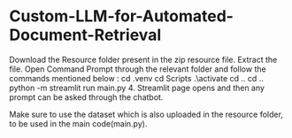# Custom-LLM-for-Automated-Document-Retrieval

Download the Resource folder present in the zip resource file.
Extract the file.
Open Command Prompt through the relevant folder and follow the commands mentioned below : 
cd .venv
cd Scripts
.\activate
cd ..
cd ..
python -m streamlit run main.py
     4. Streamlit page opens and then any prompt can be asked through the chatbot.

Make sure to use the dataset which is also uploaded in the resource folder, to be used in the main code(main.py).
